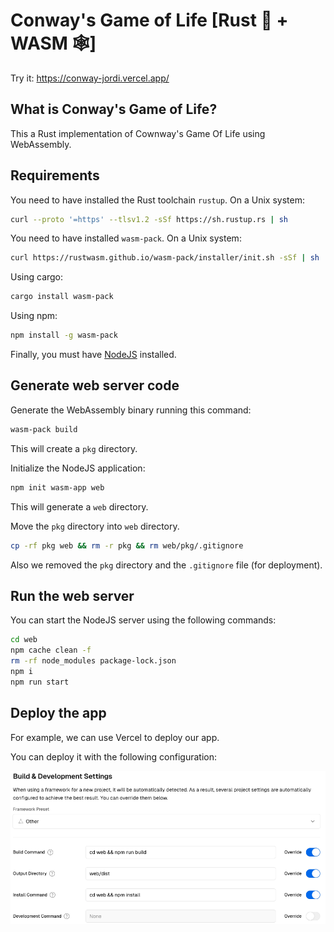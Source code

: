 # Conway's Game of Life [Rust 🦀 + WASM 🕸️]

Try it: https://conway-jordi.vercel.app/

## What is Conway's Game of Life?

This a Rust implementation of Cownway's Game Of Life using WebAssembly.

## Requirements 

You need to have installed the Rust toolchain `rustup`. On a Unix system:
```sh
curl --proto '=https' --tlsv1.2 -sSf https://sh.rustup.rs | sh
```

You need to have installed `wasm-pack`. On a Unix system:
```sh
curl https://rustwasm.github.io/wasm-pack/installer/init.sh -sSf | sh
```
Using cargo:
```sh
cargo install wasm-pack
```
Using npm:
```sh
npm install -g wasm-pack
```

Finally, you must have [NodeJS](https://nodejs.org/en/download) installed.

## Generate web server code

Generate the WebAssembly binary running this command:
```sh
wasm-pack build
```
This will create a `pkg` directory.

Initialize the NodeJS application:
```sh
npm init wasm-app web
```
This will generate a `web` directory.

Move the `pkg` directory into `web` directory. 
```sh
cp -rf pkg web && rm -r pkg && rm web/pkg/.gitignore
```
Also we removed the `pkg` directory and the `.gitignore` file (for deployment).

## Run the web server

You can start the NodeJS server using the following commands:
```sh
cd web
npm cache clean -f
rm -rf node_modules package-lock.json
npm i
npm run start
```

## Deploy the app

For example, we can use Vercel to deploy our app.

You can deploy it with the following configuration:

![Vercel configuration](./vercel_deploy.png)